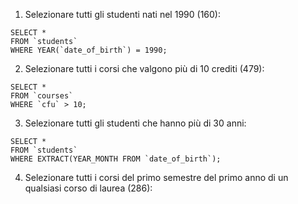 1. Selezionare tutti gli studenti nati nel 1990 (160):

```
SELECT *
FROM `students`
WHERE YEAR(`date_of_birth`) = 1990;
```

2. Selezionare tutti i corsi che valgono più di 10 crediti (479):

```
SELECT *
FROM `courses`
WHERE `cfu` > 10;
```

3.  Selezionare tutti gli studenti che hanno più di 30 anni:

```
SELECT *
FROM `students`
WHERE EXTRACT(YEAR_MONTH FROM `date_of_birth`);
```

4. Selezionare tutti i corsi del primo semestre del primo anno di un qualsiasi corso di laurea (286):

```

```
